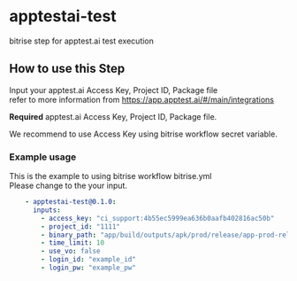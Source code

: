 # apptestai-test

bitrise step for apptest.ai test execution

## How to use this Step

Input your apptest.ai Access Key, Project ID, Package file <br />
refer to more information from https://app.apptest.ai/#/main/integrations

**Required** apptest.ai Access Key, Project ID, Package file.

We recommend to use Access Key using bitrise workflow secret variable.

### Example usage
This is the example to using bitrise workflow bitrise.yml<br />
Please change to the your input.

```yaml
    - apptestai-test@0.1.0:
      inputs:
        - access_key: "ci_support:4b55ec5999ea636b0aafb402816ac50b"
        - project_id: "1111"
        - binary_path: "app/build/outputs/apk/prod/release/app-prod-release.apk"
        - time_limit: 10
        - use_vo: false
        - login_id: "example_id"
        - login_pw: "example_pw"
```
